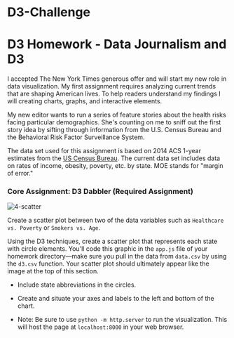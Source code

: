 # D3-Challenge
# D3 Homework - Data Journalism and D3


I accepted The New York Times generous offer and will start my new role in data visualization. My first assignment requires analyzing current trends that are shaping American lives. To help readers understand my findings I will creating charts, graphs, and interactive elements.

My new editor wants to run a series of feature stories about the health risks facing particular demographics. She's counting on me to sniff out the first story idea by sifting through information from the U.S. Census Bureau and the Behavioral Risk Factor Surveillance System.

The data set used for this assignment is based on 2014 ACS 1-year estimates from the [US Census Bureau](https://data.census.gov/cedsci/).
The current data set includes data on rates of income, obesity, poverty, etc. by state. MOE stands for "margin of error."



### Core Assignment: D3 Dabbler (Required Assignment)

![4-scatter](Images/4-scatter.jpg)

Create a scatter plot between two of the data variables such as `Healthcare vs. Poverty` or `Smokers vs. Age`.

Using the D3 techniques, create a scatter plot that represents each state with circle elements. You'll code this graphic in the `app.js` file of your homework directory—make sure you pull in the data from `data.csv` by using the `d3.csv` function. Your scatter plot should ultimately appear like the image at the top of this section.

* Include state abbreviations in the circles.

* Create and situate your axes and labels to the left and bottom of the chart.

* Note: Be sure to use `python -m http.server` to run the visualization. This will host the page at `localhost:8000` in your web browser.
